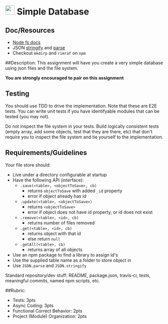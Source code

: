 <img src="https://cloud.githubusercontent.com/assets/478864/22186847/68223ce6-e0b1-11e6-8a62-0e3edc96725e.png" width=30> Simple Database
===

## Doc/Resources
* [Node fs docs](https://nodejs.org/api/fs.html)
* JSON [stringify](https://developer.mozilla.org/en-US/docs/Web/JavaScript/Reference/Global_Objects/JSON/stringify) 
and [parse](https://developer.mozilla.org/en-US/docs/Web/JavaScript/Reference/Global_Objects/JSON/parse)
* Checkout `mkdirp` and `rimraf` on `npm`

##Description:
This assignment will have you create a very simple database using json files and the file system.

**You are strongly encouraged to pair on this assignment**

## Testing
You should use TDD to drive the implementation. Note that these are E2E tests. You can write unit tests
if you have identifyable modules that can be tested (you may not). 

Do not inspect the file system in your tests. Build logically consistent tests (empty array, 
add some objects, test that they are there, etc) that don't require you to inspect the file system and tie yourself to
the implementation.

## Requirements/Guidelines
Your file store should:
* Live under a directory configurable at startup
* Have the following API (interface):
    * `.save(<table>, <objectToSave>, cb)`
      * returns `objectToSave` with added `_id` property
      * error if object already has id
    * `.update(<table>, <objectToSave>)`
      * returns `<objectToSave>`
      * error if object does not have id property, or id does not exist
    * `.remove(<table>, <id>, cb)`
      * returns number of files removed
    * `.get(<table>, <id>, cb)`
      * returns object with that id
      * else return `null`
    * `.getAll(<table>, cb)`
      * returns array of all objects
* Use an npm package to find a library to assign id's
* Use the supplied table name as a folder to store object in
* Use `JSON.parse` and `JSON.stringify`


Standard repository/dev stuff: README, package.json, travis-ci, tests, meaningful commits, named npm scripts, etc.

##Rubric:

* Tests: 3pts
* Async Coding: 3pts
* Functional Correct Behavior: 2pts
* Project (Module) Organization: 2pts
